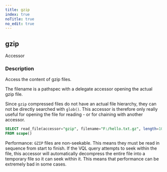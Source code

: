 ```yaml
---
title: gzip
index: true
noTitle: true
no_edit: true
---
```




<div class="vql_item"></div>


## gzip
<span class='vql_type pull-right page-header'>Accessor</span>


### Description

Access the content of gzip files.

The filename is a pathspec with a delegate accessor opening the
actual gzip file.

Since `gzip` compressed files do not have an actual file hierarchy,
they can not be directly searched with `glob()`. This accessor is
therefore only really useful for opening the file for reading - or for
chaining with another accessor.

```sql
SELECT read_file(accessor="gzip", filename="F:/hello.txt.gz", length=10)
FROM scope()
```

Performance: `GZIP` files are non-seekable. This means they must be
read in sequence from start to finish. If the VQL query attempts to
seek within the file, this accessor will automatically decompress the
entire file into a temporary file so it can seek within it. This means
that performance can be extremely bad in some cases.


